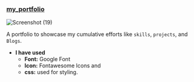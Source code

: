 ### [my_portfolio](https://shivamk.netlify.app)

![Screenshot (19)](https://user-images.githubusercontent.com/50996696/100475548-68f0a480-3109-11eb-8410-9f5161873607.png)

A portfolio to showcase my cumulative efforts like ```skills```, ```projects```, and ```Blogs```.

- **I have used**
  - **Font:** Google Font
  - **Icon:** Fontawesome Icons and 
  - **css:** used for styling.
            

